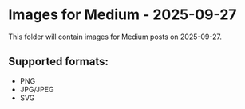 # Images for Medium - 2025-09-27

This folder will contain images for Medium posts on 2025-09-27.

## Supported formats:
- PNG
- JPG/JPEG
- SVG
